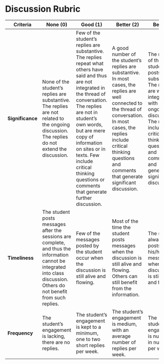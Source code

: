 # Discussion Rubric


Criteria | None (0) | Good (1) | Better (2)| Best (3)
---- | ---- | ---- | ---- | ----
**Significance** | None of the student’s replies are substantive. The replies are not related to the ongoing discussion. The replies do not extend the discussion. | Few of the student’s replies are substantive. The replies repeat what others have said and thus are not integrated in the thread of conversation. The replies are not in student’s own words, but are mere copy of information on sites or in texts. Few include critical thinking questions or comments that generate further discussion. | A good number of the student’s replies are substantive. In most cases, the replies are well connected to the thread of conversation. In most cases, the replies include critical thinking questions and comments that generate significant discussion. | The majority of the student’s posts are substantive. The replies are well integrated with the ongoing discussion. The replies include critical thinking questions and comments and generate significant discussion.
**Timeliness** | The student posts messages after the sessions are complete, and thus the information cannot be integrated into class discussion. Others do not benefit from such replies. | Few of the messages posted by the student occur when the discussion is still alive and flowing. | Most of the time the student posts messages when the discussion is still alive and flowing. Others can still benefit from the information. | The student always posts his/her messages when the discussion is still alive and flowing.
**Frequency** | The student’s engagement is lacking, there are no replies. | The student’s engagement is kept to a minimum, one to two short replies per week. | The student’s engagement is medium, with an average number of replies per week. | The student’s engagement is numerous in number per week.

